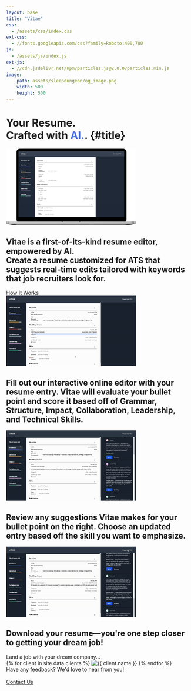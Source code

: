 ```yaml
---
layout: base
title: "Vitae"
css:
  - /assets/css/index.css
ext-css:
  - //fonts.googleapis.com/css?family=Roboto:400,700
js:
  - /assets/js/index.js
ext-js:
  - //cdn.jsdelivr.net/npm/particles.js@2.0.0/particles.min.js
image:
    path: assets/sleepdungeon/og_image.png
    width: 500
    height: 500
---
```


<div id="header" class="cut1" markdown="1">

<div id="header-inner" markdown="1">

# Your Resume. <br> Crafted with <span style="color:RoyalBlue">AI.</span>. {#title}

<style>
img {
  max-width: 70%;
  height: auto;
}
</style>

<img class="mockup" alt="mockup" src="/assets/img/macbook-mockup.png"/>

## Vitae is a first-of-its-kind resume editor, empowered by AI. <br> Create a resume customized for ATS that suggests real-time edits tailored with keywords that job recruiters look for.

</div>

<div id="particles-js"></div>

</div>

<div id="main-sections">

<div id="demo" class="page-section black-section">
  <div id="demo">
    <div class="section-title">How It Works</div>
      <div id="demo-list">
        <div class="container">
          <div class="demo-img">
            <img src="/assets/img/demo_1.gif"/>
          </div>
          <div class="text">
            <h2>Fill out our interactive online editor with your resume entry. Vitae will evaluate your bullet point and score it based off of Grammar, Structure, Impact, Collaboration, Leadership, and Technical Skills.</h2>
          </div>
        </div>
        <div id="demo-break"></div>
        <div id="demo-break"></div>
        <div class="container">
          <div class="demo-img">
            <img src="/assets/img/demo_2.gif"/>
          </div>
          <div class="text">
            <h2>Review any suggestions Vitae makes for your bullet point on the right. Choose an updated entry based off the skill you want to emphasize.</h2>
          </div>
        </div>
        <div id="demo-break"></div>
        <div id="demo-break"></div>
        <div class="container">
          <div class="demo-img">
            <img src="/assets/img/demo_3.gif"/>
          </div>
          <div class="text">
            <h2>Download your resume—you're one step closer to getting your dream job!</h2>
          </div>
        </div>
    </div>
  </div>
</div>

<div id="clients-out" class="page-section">
  <div id="clients">
    <div class="client-title">Land a job with your dream company... </div>
    <div id="client-logos">
      {% for client in site.data.clients %}
        <a class="client-img" title="{{ client.name }}">
          <img alt="{{ client.name }}" src="/assets/img/logos/{{ client.img }}" />
        </a>
      {% endfor %}
    </div>
  </div>
</div>

<div class="cut-buffer"></div>

<div id="cta-out" class="page-section black-section">
  <div id="cta">
    <div class="section-title">Have any feedback? We'd love to hear from you!</div><br/>
  </div>
  <a href="mailto:jiahao303@gmail.com?subject=Vitae Inquiry" class="actionbtn">
    <span class="far fa-envelope" aria-hidden="true"></span>
    Contact Us
  </a>
</div>
